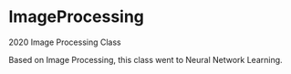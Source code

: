 # ImageProcessing
2020 Image Processing Class

Based on Image Processing, this class went to Neural Network Learning.
